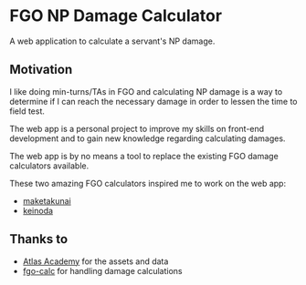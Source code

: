 # FGO NP Damage Calculator

A web application to calculate a servant's NP damage.

## Motivation

I like doing min-turns/TAs in FGO and calculating NP damage is a way to determine if I can reach the necessary damage in order to lessen the time to field test.

The web app is a personal project to improve my skills on front-end development and to gain new knowledge regarding calculating damages.

The web app is by no means a tool to replace the existing FGO damage calculators available.

These two amazing FGO calculators inspired me to work on the web app:

- [maketakunai](https://maketakunai.github.io/)
- [keinoda](https://keinoda.github.io/fgocalc/)

## Thanks to

- [Atlas Academy](https://apps.atlasacademy.io/db/) for the assets and data
- [fgo-calc](https://www.npmjs.com/package/fgo-calc) for handling damage calculations

